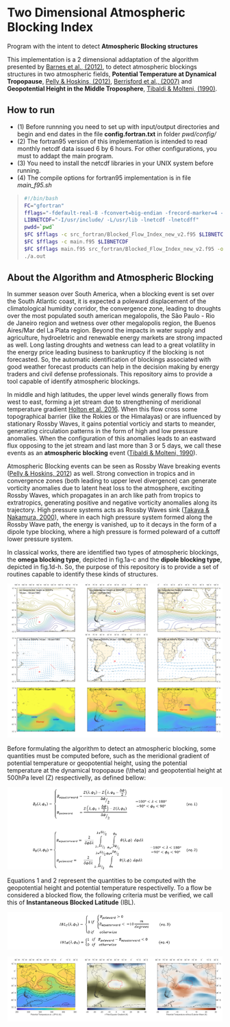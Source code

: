 # Two Dimensional Atmospheric Blocking Index #
 Program with the intent to detect **Atmospheric Blocking structures**

This implementation is a 2 dimensional addaptation of the algorithm presented by [Barnes et al., (2012)](https://link.springer.com/article/10.1007/s00382-011-1243-6), to detect atmospheric blockings structures in two atmospheric fields, **Potential Temperature at Dynamical Tropopause**, [Pelly & Hoskins, (2012)](https://journals.ametsoc.org/view/journals/atsc/60/5/1520-0469_2003_060_0743_anpob_2.0.co_2.xml), [Berrisford et al., (2007)](https://journals.ametsoc.org/view/journals/atsc/64/8/jas3984.1.xml) and **Geopotential Height in the Middle Troposphere**, [Tibaldi & Molteni, (1990)](https://onlinelibrary.wiley.com/doi/abs/10.1034/j.1600-0870.1990.t01-2-00003.x).

## How to run ##

* (1) Before runnning you need to set up with input/output directories and begin and end dates in the file **config.fortran.txt** in folder *pwd/config/*  
* (2) The fortran95 version of this implementation is intended to read monthly netcdf data issued 6 by 6 hours. For other configurations, you must to addapt the main program.
* (3) You need to install the netcdf libraries in your UNIX system before running. 
* (4) The compile options for fortran95 implementation is in file *main_f95.sh*
> ```bash
>#!/bin/bash
>FC="gfortran"
>fflags="-fdefault-real-8 -fconvert=big-endian -frecord-marker=4 -w  -O3"
>LIBNETCDF="-I/usr/include/ -L/usr/lib -lnetcdf -lnetcdff"
>pwdd=`pwd`
>$FC $fflags -c src_fortran/Blocked_Flow_Index_new_v2.f95 $LIBNETCDF
>$FC $fflags -c main.f95 $LIBNETCDF
>$FC $fflags main.f95 src_fortran/Blocked_Flow_Index_new_v2.f95 -o a.out $LIBNETCDF -I/$pwdd/src_fortran/
>./a.out
>```

## About the Algorithm and Atmospheric Blocking ##

In summer season over South America, when a blocking event is set over the South Atlantic coast, it is expected a poleward displacement of the climatological humidity corridor, the convergence zone, leading to droughts over the most populated south american megalopolis, the São Paulo - Rio de Janeiro region and wetness over other megalopolis region, the Buenos Aires/Mar del La Plata region. Beyond the impacts in water supply and agriculture, hydroeletric and renewable energy markets are strong impacted as well. Long lasting droughts and wetness can lead to a great volatility in the energy price leading business to bankrupticy if the blocking is not forecasted. So, the automatic identification of blockings associated with good weather forecast products can help in the decision making by energy traders and civil defense professionals. This repository aims to provide a tool capable of identify atmospheric blockings.

In middle and high latitudes, the upper level winds generally flows from west to east, forming a jet stream due to strengthening of meridional temperature gradient [Holton et al. 2016](https://aapt.scitation.org/doi/pdf/10.1119/1.1987371?casa_token=_TKypuiKE3YAAAAA%3AvNTMbLFXQqVZCLEAu6vWbBb_pO-iFynQe8m4a8d3XXPqTYjvjjD2L9CNsHZCfDP4j7nBRqC8XP0u5g&). When this flow cross some topographical barrier (like the Rokies or the Himalayas) or are influenced by stationary Rossby Waves, it gains potential vorticiy and starts to meander, generating circulation patterns in the form of high and low pressure anomalies. When the configuration of this anomalies leads to an eastward flux opposing to the jet stream and last more than 3 or 5 days, we call these events as an **atmospheric blocking** event ([Tibaldi & Molteni, 1990](https://onlinelibrary.wiley.com/doi/abs/10.1034/j.1600-0870.1990.t01-2-00003.x)).

Atmospheric Blocking events can be seen as Rossby Wave breaking events ([Pelly & Hoskins, 2012](https://journals.ametsoc.org/view/journals/atsc/60/5/1520-0469_2003_060_0743_anpob_2.0.co_2.xml)) as well. Strong convection in tropics and in convergence zones (both leading to upper level divergence) can generate vorticity anomalies due to latent heat loss to the atmosphere, exciting Rossby Waves, which propagates in an arch like path from tropics to extratropics, generating positive and negative vorticity anomalies along its trajectory. High pressure systems acts as Rossby Waves sink ([Takaya & Nakamura, 2000](https://journals.ametsoc.org/view/journals/atsc/58/6/1520-0469_2001_058_0608_afoapi_2.0.co_2.xml?tab_body=fulltext-display)), where in each high pressure system formed along the Rossby Wave path, the energy is vanished, up to it decays in the form of a dipole type blocking, where a high pressure is formed poleward of a cuttoff lower pressure system.

In classical works, there are identified two types of atmospheric blockings, the **omega blocking type**, depicted in fig.1a-c and the **dipole blocking type**, depicted in fig.1d-h. So, the purpose of this repository is to provide a set of routines capable to identify these kinds of structures.

![fig1](https://github.com/jlpscampos/Blocking_Index2d/blob/main/figs/b_all.png)

Before formulating the algorithm to detect an atmospheric blocking, some quantities must be computed before, such as the meridional gradient of potential temperature or geopotential height, using the potential temperature at the dynamical tropopause (\theta) and geopotential height at 500hPa level (Z) respectivelly, as defined bellow:

![eqn1](https://github.com/jlpscampos/Blocking_Index2d/blob/main/figs/eqn1.png)

Equations 1 and 2 represent the quantities to be computed with the geopotential height and potential temperature respectivelly. To a flow be considered a blocked flow, the following criteria must be verified, we call this of **Instantaneous Blocked Latitude** (IBL).

![eqn1](https://github.com/jlpscampos/Blocking_Index2d/blob/main/figs/eqn2.png)

![Blocking](https://github.com/jlpscampos/Blocking_Index2d/blob/main/figs/blocking_19830126-19830204_full.png)
